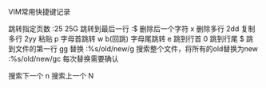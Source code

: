 VIM常用快捷键记录

跳转指定页数
	:25		25G
跳转到最后一行
	:$
删除后一个字符
	x
删除多行
	2dd
复制多行
	2yy
粘贴
	p
字母首跳转
	w	b(回跳)
字母尾跳转
	e
跳到行首
	0
跳到行尾
	$
跳到文件的第一行
	gg
替换
	:%s/old/new/g     搜索整个文件，将所有的old替换为new
	:%s/old/new/gc    每次替换需要确认

搜索下一个
	n
搜索上一个
	N